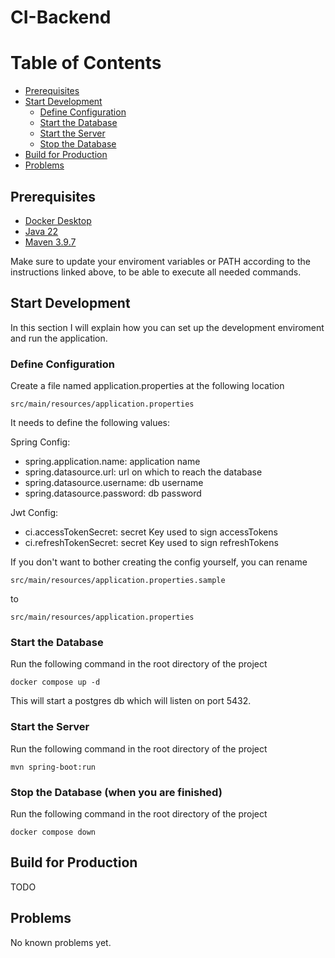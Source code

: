 # CI-Backend

# Table of Contents

* [Prerequisites](#prerequisites)
* [Start Development](#start-development)
    * [Define Configuration](#define-configuration)
    * [Start the Database](#start-the-database)
    * [Start the Server](#start-the-server)
    * [Stop the Database](#stop-the-database-when-you-are-finished)
* [Build for Production](#build-for-production)
* [Problems](#problems)

## Prerequisites

[docker_desktop]: https://www.docker.com/products/docker-desktop/

[java_download]: https://www.oracle.com/java/technologies/downloads/

[maven_download]: https://maven.apache.org/download.cgi

* [Docker Desktop][docker_desktop]
* [Java 22][java_download]
* [Maven 3.9.7][maven_download]

Make sure to update your enviroment variables or PATH according to the instructions linked above,
to be able to execute all needed commands.

## Start Development

In this section I will explain how you can set up the development enviroment and run the application.

### Define Configuration

Create a file named application.properties at the following location

```
src/main/resources/application.properties
```

It needs to define the following values:

Spring Config:

* spring.application.name: application name
* spring.datasource.url: url on which to reach the database
* spring.datasource.username: db username
* spring.datasource.password: db password

Jwt Config:

* ci.accessTokenSecret: secret Key used to sign accessTokens
* ci.refreshTokenSecret: secret Key used to sign refreshTokens

If you don't want to bother creating the config yourself, you can rename

```
src/main/resources/application.properties.sample
```

to

```
src/main/resources/application.properties
```

### Start the Database

Run the following command in the root directory of the project

```
docker compose up -d
```

This will start a postgres db which will listen on port 5432.

### Start the Server

Run the following command in the root directory of the project

```
mvn spring-boot:run
```

### Stop the Database (when you are finished)

Run the following command in the root directory of the project

```
docker compose down
```

## Build for Production

TODO

## Problems

No known problems yet.
